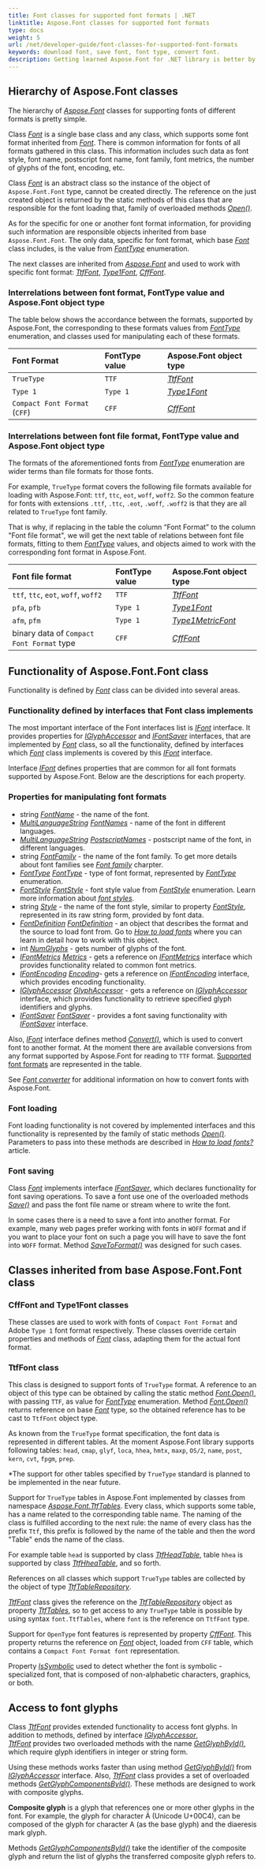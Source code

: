 ```yaml
---
title: Font classes for supported font formats | .NET
linktitle: Aspose.Font classes for supported font formats
type: docs
weight: 5
url: /net/developer-guide/font-classes-for-supported-font-formats
keywords: download font, save font, font type, convert font.
description: Getting learned Aspose.Font for .NET library is better by starting by learning the hierarchy of its classes. The article will give you understanding of how to manipulate fonts.
---
```


## Hierarchy of Aspose.Font classes ##

The hierarchy of [*Aspose.Font*](https://reference.aspose.com/font/net/) classes for supporting fonts of different formats is pretty simple.

Class [*Font*](https://reference.aspose.com/font/net/aspose.font/font) is a single base class and any class, which supports some font format inherited from [*Font*](https://reference.aspose.com/font/net/aspose.font/font). There is common information for fonts of all formats gathered in this class. This information includes such data as font style, font name, postscript font name, font family, font metrics, the number of glyphs of the font, encoding, etc.

Class [*Font*](https://reference.aspose.com/font/net/aspose.font/font) is an abstract class so the instance of the object of `Aspose.Font.Font` type, cannot be created directly.
The reference on the just created object is returned by the static methods of this class that are responsible for the font loading that, family of overloaded methods [*Open()*](https://reference.aspose.com/font/net/aspose.font/font/methods/open/index).

As for the specific for one or another font format information, for providing such information are responsible objects inherited from base `Aspose.Font.Font`.
The only data, specific for font format, which base [*Font*](https://reference.aspose.com/font/net/aspose.font/font)  class includes, is the value from [*FontType*](https://reference.aspose.com/font/net/aspose.font/fonttype) enumeration.

The next classes are inherited from [*Aspose.Font*](https://reference.aspose.com/font/net/aspose.font/font) and used to work with specific font format: [*TtfFont*](https://reference.aspose.com/font/net/aspose.font.ttf/ttffont), [*Type1Font*](https://reference.aspose.com/font/net/aspose.font.type1/type1font), [*CffFont*](https://reference.aspose.com/font/net/aspose.font.cff/cfffont).

### Interrelations between font format, FontType value and Aspose.Font object type ###

The table below shows the accordance between the formats, supported by Aspose.Font, the corresponding to these formats values from [*FontType*](https://reference.aspose.com/font/net/aspose.font/fonttype) enumeration, and classes used for manipulating each of these formats.


|**Font Format**|**FontType value**|**Aspose.Font object type**|
| :- | :- |:- |
|`TrueType`|`TTF`|[*TtfFont*](https://reference.aspose.com/font/net/aspose.font.ttf/ttffont)|
|`Type 1`|`Type 1`|[*Type1Font*](https://reference.aspose.com/font/net/aspose.font.type1/type1font)|
|`Compact Font Format` (`CFF`)|`CFF`|[*CffFont*](https://reference.aspose.com/font/net/aspose.font.cff/cfffont)|

### Interrelations between font file format, FontType value and Aspose.Font object type ###

The formats of the aforementioned fonts from [*FontType*](https://reference.aspose.com/font/net/aspose.font/fonttype) enumeration are wider terms than file formats for those fonts.

For example, `TrueType` format covers the following file formats available for loading with Aspose.Font: `ttf`, `ttc`, `eot`, `woff`, `woff2`. So the common feature for fonts with extensions `.ttf`, `.ttc`, `.eot`, `.woff`, `.woff2` is that they are all related to `TrueType` font family.

That is why, if replacing in the table the column “Font Format” to the column "Font file format", we will get the next table of relations between font file formats, fitting to them [*FontType*](https://reference.aspose.com/font/net/aspose.font/fonttype) values, and objects aimed to work with the corresponding font format in Aspose.Font.

|**Font file format**|**FontType value**|**Aspose.Font object type**|
| :- | :- |:- |
|`ttf`, `ttc`, `eot`, `woff`, `woff2`|`TTF`|[*TtfFont*](https://reference.aspose.com/font/net/aspose.font.ttf/ttffont)|
|`pfa`, `pfb`|`Type 1`|[*Type1Font*](https://reference.aspose.com/font/net/aspose.font.type1/type1font)|
|`afm`, `pfm`|`Type 1`|[*Type1MetricFont*](https://reference.aspose.com/font/net/aspose.font.type1/type1metricfont)|
|binary data of `Compact Font Format` type|`CFF`|[*CffFont*](https://reference.aspose.com/font/net/aspose.font.cff/cfffont)|

## Functionality of Aspose.Font.Font class ##

Functionality is defined by [*Font*](https://reference.aspose.com/font/net/aspose.font/font) class can be divided into several areas.

### Functionality defined by interfaces that Font class implements ###

The most important interface of the Font interfaces list is [*IFont*](https://reference.aspose.com/font/net/aspose.font/ifont) interface. It provides properties for [*IGlyphAccessor*](https://reference.aspose.com/font/net/aspose.font/ifont/properties/glyphaccessor) and [*IFontSaver*](https://reference.aspose.com/font/net/aspose.font/ifont/properties/fontsaver) interfaces, 
that are implemented by [*Font*](https://reference.aspose.com/font/net/aspose.font/font)  class, so all the functionality, defined by interfaces which [*Font*](https://reference.aspose.com/font/net/aspose.font/font) class implements is covered by this 
[*IFont*](https://reference.aspose.com/font/net/aspose.font/ifont)  interface. 


Interface [*IFont*](https://reference.aspose.com/font/net/aspose.font/ifont) defines properties that are common for all font formats supported by Aspose.Font.
Below are the descriptions for each property.

### Properties for manipulating font formats ###

- string [*FontName*](https://reference.aspose.com/font/net/aspose.font/ifont/properties/fontname) - the name of the font.
- [*MultiLanguageString*](https://reference.aspose.com/font/net/aspose.font/multilanguagestring) [*FontNames*](https://reference.aspose.com/font/net/aspose.font/font/properties/fontnames) - name of the font in different languages.
- [*MultiLanguageString*](https://reference.aspose.com/font/net/aspose.font/multilanguagestring) [*PostscriptNames*](https://reference.aspose.com/font/net/aspose.font/font/properties/postscriptnames) - postscript name of the font, in different languages.
- string [*FontFamily*](https://reference.aspose.com/font/net/aspose.font/font/properties/fontfamily) - the name of the font family. To get more details about  font families see [*Font family*](https://docs.aspose.com/font/net/what-is-font/#font-family) charpter.
- [*FontType*](https://reference.aspose.com/font/net/aspose.font/fonttype) [*FontType*](https://reference.aspose.com/font/net/aspose.font/font/properties/fonttype) -  type of font format, represented by [*FontType*](https://reference.aspose.com/font/net/aspose.font/fonttype) enumeration.
- [*FontStyle*](https://reference.aspose.com/font/net/aspose.font/fontstyle) [*FontStyle*](https://reference.aspose.com/font/net/aspose.font/font/properties/fontstyle) - font style value from [*FontStyle*](https://reference.aspose.com/font/net/aspose.font/fontstyle) enumeration. Learn more information about [*font styles*](https://docs.aspose.com/font/net/what-is-font/#font-style).
- string [*Style*](https://reference.aspose.com/font/net/aspose.font/font/properties/style) - the name of the font style, similar to property [*FontStyle*](https://reference.aspose.com/font/net/aspose.font/font/properties/fontstyle), represented in its raw string form, provided by font data. 
- [*FontDefinition*](https://reference.aspose.com/font/net/aspose.font.sources/fontdefinition) [*FontDefinition*](https://reference.aspose.com/font/net/aspose.font/font/properties/fontdefinition) - an object that describes the format and the source to load font from. Go to [*How to load fonts*](https://docs.aspose.com/font/net/how-to-load-fonts/) where you can learn in detail how to work with this object.
- int [*NumGlyphs*](https://reference.aspose.com/font/net/aspose.font/font/properties/numglyphs) - gets number of glyphs of the font.
- [*IFontMetrics*](https://reference.aspose.com/font/net/aspose.font/ifontmetrics) [*Metrics*](https://reference.aspose.com/font/net/aspose.font/font/properties/metrics) - gets a reference on [*IFontMetrics*](https://reference.aspose.com/font/net/aspose.font/ifontmetrics) interface which provides functionality related to common font metrics.
- [*IFontEncoding*](https://reference.aspose.com/font/net/aspose.font/ifontencoding) [*Encoding*](https://reference.aspose.com/font/net/aspose.font/font/properties/encoding)- gets a reference on [*IFontEncoding*](https://reference.aspose.com/font/net/aspose.font/ifontencoding) interface, which provides encoding functionality.
- [*IGlyphAccessor*](https://reference.aspose.com/font/net/aspose.font.glyphs/iglyphaccessor) [*GlyphAccessor*](https://reference.aspose.com/font/net/aspose.font/font/properties/glyphaccessor) - gets a reference on [*IGlyphAccessor*](https://reference.aspose.com/font/net/aspose.font.glyphs/iglyphaccessor) interface, which provides functionality to retrieve specified glyph identifiers and glyphs.
- [*IFontSaver*](https://reference.aspose.com/font/net/aspose.font/ifontsaver) [*FontSaver*](https://reference.aspose.com/font/net/aspose.font/font/properties/fontsaver) - provides a font saving functionality with [*IFontSaver*](https://reference.aspose.com/font/net/aspose.font/ifontsaver) interface.

Also, [*IFont*](https://reference.aspose.com/font/net/aspose.font/ifont) interface defines method [*Convert()*](https://reference.aspose.com/font/net/aspose.font/font/methods/convert), which is used to convert font to another format. 
At the moment there are available conversions from any format supported by Aspose.Font for reading to `TTF` format. [Supported font formats](https://docs.aspose.com/font/net/convert/#formats-supported-for-reading-andor-writing) are represented in the table.

See [*Font converter*](https://docs.aspose.com/font/net/convert/) 
for additional information on how to convert fonts with Aspose.Font.

### Font loading ###

Font loading functionality is not covered by implemented interfaces and this functionality is represented by the family of static methods [*Open()*](https://reference.aspose.com/font/net/aspose.font/font/methods/open/index). 
Parameters to pass into these methods are described in [*How to load fonts?*](https://docs.aspose.com/font/net/how-to-load-fonts/) article. 

### Font saving ###
											
Class [*Font*](https://reference.aspose.com/font/net/aspose.font/font) implements interface [*IFontSaver*](https://reference.aspose.com/font/net/aspose.font/ifontsaver), which declares functionality for font saving operations. 
To save a font use one of the overloaded methods [*Save()*](https://reference.aspose.com/font/net/aspose.font/font/methods/save/index) and pass the font file name or stream where to write the font.

In some cases there is a need to save a font into another format. For example, many web pages prefer working  with fonts in `WOFF` format and if you want to place your font on such a page you will have to save the font into `WOFF` format.
Method [*SaveToFormat()*](https://reference.aspose.com/font/net/aspose.font/font/methods/savetoformat) was designed for such cases. 

## Classes inherited from base Aspose.Font.Font class ##
										
### CffFont and Type1Font classes ###
										
These classes are used to work with fonts of `Compact Font Format` and Adobe `Type 1` font format respectively.
These classes override certain  properties and methods of [*Font*](https://reference.aspose.com/font/net/aspose.font/font) class, adapting them for the actual font format.

 
### TtfFont class ###

This class is designed to support fonts of `TrueType` format.
A reference to an object of this type can be obtained by calling the static method [*Font.Open()*](https://reference.aspose.com/font/net/aspose.font/font/methods/open/index), with passing `TTF`, as value for [*FontType*](https://reference.aspose.com/font/net/aspose.font/fonttype) enumeration. Method [*Font.Open()*](https://reference.aspose.com/font/net/aspose.font/font/methods/open/index) returns reference on base [*Font*](https://reference.aspose.com/font/net/aspose.font/font) type, so the obtained reference has to be cast to `TtfFont` object type.

As known from the `TrueType` format specification, the font data is represented in different tables.
At the moment Aspose.Font library supports following tables: 
`head`, `cmap`, `glyf`, `loca`, `hhea`, `hmtx`, `maxp`, `OS/2`, `name`, `post`, `kern`, `cvt`, `fpgm`, `prep`. 

*The support for other tables specified by `TrueType` standard is planned to be implemented in the near future.

Support for `TrueType` tables in Aspose.Font implemented by classes from namespace [*Aspose.Font.TtfTables*](https://reference.aspose.com/font/net/aspose.font.ttftables). 
Every class, which supports some table, has a name related to the  corresponding table name. 
The naming of the class is fulfilled according to the next rule:
the name of every class has the prefix `Ttf`, this prefix is followed by the name of the table and then the word "Table" ends the name of the class.

For example table `head` is supported by class [*TtfHeadTable*](https://reference.aspose.com/font/net/aspose.font.ttftables/ttfcfftable), table `hhea` is supported by class [*TtfHheaTable*](https://reference.aspose.com/font/net/aspose.font.ttftables/ttfcfftable), and so forth. 

References on all classes which support `TrueType` tables are collected by the object of type [*TtfTableRepository*](https://reference.aspose.com/font/net/aspose.font.ttftables/ttftablerepository).

[*TtfFont*](https://reference.aspose.com/font/net/aspose.font.ttf/ttffont) class gives the reference on the [*TtfTableRepository*](https://reference.aspose.com/font/net/aspose.font.ttftables/ttftablerepository) object as property [*TtfTables*](https://reference.aspose.com/font/net/aspose.font.ttf/ttffont/properties/ttftables), so to get access to any `TrueType` table is possible by using syntax `font.TtfTables`,
where `font` is the reference on `TtfFont` type.

Support for `OpenType` font features is represented by property [*CffFont*](https://reference.aspose.com/font/net/aspose.font.ttf/ttffont/properties/cfffont). This property returns the reference on [*Font*](https://reference.aspose.com/font/net/aspose.font/font) object,
loaded from `CFF` table, which contains a `Compact Font Format font` representation. 

Property [*IsSymbolic*](https://reference.aspose.com/font/net/aspose.font.ttf/ttffont/properties/issymbolic) used to detect whether the font is symbolic - specialized font, that is composed of non-alphabetic characters, graphics, or both.

## Access to font glyphs ##

Class [*TtfFont*](https://reference.aspose.com/font/net/aspose.font.ttf/ttffont) provides extended functionality to access font glyphs. In addition to methods, defined by interface [*IGlyphAccessor*](https://reference.aspose.com/font/net/aspose.font.glyphs/iglyphaccessor),  
[*TtfFont*](https://reference.aspose.com/font/net/aspose.font.ttf/ttffont) provides two overloaded methods with the name [*GetGlyphById()*](https://reference.aspose.com/font/net/aspose.font.ttf/ttffont/methods/getglyphbyid/index), which require glyph identifiers in integer or string form. 

Using these methods works faster than using method  [*GetGlyphById()*](https://reference.aspose.com/font/net/aspose.font.ttf/ttffont/methods/getglyphbyid/index) from [*IGlyphAccessor*](https://reference.aspose.com/font/net/aspose.font.glyphs/iglyphaccessor) interface.
Also, [*TtfFont*](https://reference.aspose.com/font/net/aspose.font.ttf/ttffont) class provides a set of overloaded methods [*GetGlyphComponentsById()*](https://reference.aspose.com/font/net/aspose.font.ttf/ttffont/methods/getglyphcomponentsbyid/index). These methods are designed to work with composite glyphs.

**Composite glyph** is a glyph that references one or more other glyphs in the font. For example, the glyph for character Ä (Unicode U+00C4), can be composed of the glyph for character A (as the base glyph) and the diaeresis mark glyph.

Methods [*GetGlyphComponentsById()*](https://reference.aspose.com/font/net/aspose.font.ttf/ttffont/methods/getglyphcomponentsbyid/index) take the identifier of the composite glyph and return the list of glyphs the transferred composite glyph refers to.








